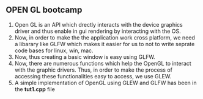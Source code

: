 ## OPEN GL bootcamp 

1. Open GL is an API which drectly interacts with the device graphics driver and thus enable in gui rendering by interacting with the OS. 
2. Now, in order to make the the application work cross platform, we need a libarary like GLFW which makes it easier for us to not to write seprate code bases for linux, win, mac. 
3. Now, thus creating a basic window is easy using GLFW. 
4. Now, there are numerous functions which help the OpenGL to interact with the graphic drivers. Thus, in order to make the process of accessing these functionalities easy to access, we use GLEW. 
5. A simple implementation of OpenGL using GLEW and GLFW has been in the **tut1.cpp** file


